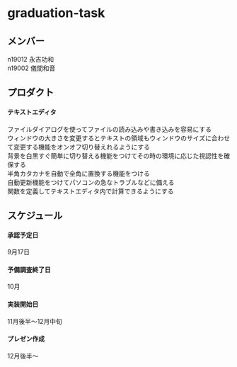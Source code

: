 # graduation-task  
## メンバー
n19012 永吉功和  
n19002 儀間和音


## プロダクト
#### テキストエディタ
ファイルダイアログを使ってファイルの読み込みや書き込みを容易にする  
ウィンドウの大きさを変更するとテキストの領域もウィンドウのサイズに合わせて変更する機能をオンオフ切り替えれるようにする  
背景を白黒すぐ簡単に切り替える機能をつけてその時の環境に応じた視認性を確保する  
半角カタカナを自動で全角に置換する機能をつける  
自動更新機能をつけてパソコンの急なトラブルなどに備える  
関数を定義してテキストエディタ内で計算できるようにする


## スケジュール
#### 承認予定日
9月17日
#### 予備調査終了日
10月
#### 実装開始日
11月後半～12月中旬
#### プレゼン作成
12月後半～
